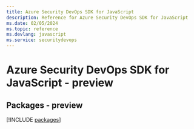 ```yaml
---
title: Azure Security DevOps SDK for JavaScript
description: Reference for Azure Security DevOps SDK for JavaScript
ms.date: 02/05/2024
ms.topic: reference
ms.devlang: javascript
ms.service: securitydevops
---
```

# Azure Security DevOps SDK for JavaScript - preview
## Packages - preview
[!INCLUDE [packages](security-devops-index.md)]